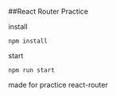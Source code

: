 ##React Router Practice

install
```
npm install
```

start
```
npm run start
```

made for practice react-router